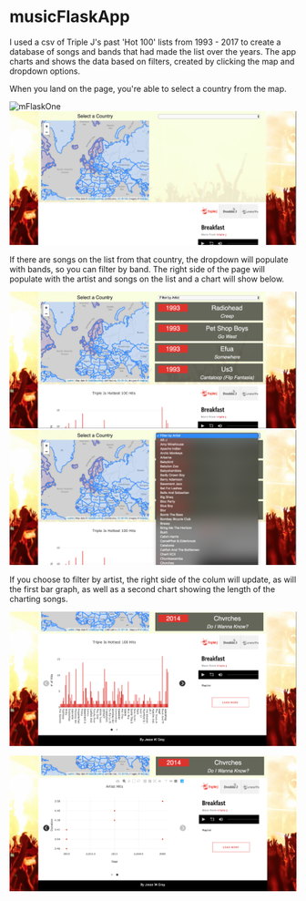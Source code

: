 # musicFlaskApp

I used a csv of Triple J's past 'Hot 100' lists from 1993 - 2017 to create a database of songs and bands that had made the list over the years. The app charts and shows the data based on filters, created by clicking the map and dropdown options.

When you land on the page, you're able to select a country from the map. 

![mFlaskOne](mFlaskReadmePics/mFlaskOne.png)
![mFlaskTwo](mFlaskReadmePics/mFlaskTwo.png)

If there are songs on the list from that country, the dropdown will populate with bands, so you can filter by band. The right side of the page will populate with the artist and songs on the list and a chart will show below.

![mFlaskThree](mFlaskReadmePics/mFlaskThree.png)
![mFlaskFour](mFlaskReadmePics/mFlaskFour.png)

If you choose to filter by artist, the right side of the colum will update, as will the first bar graph, as well as a second chart showing the length of the charting songs.





![mFlaskFive](mFlaskReadmePics/mFlaskFive.png)

![mFlaskSix](mFlaskReadmePics/mFlaskSix.png)
